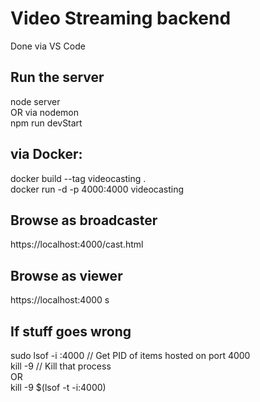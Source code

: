 # Video Streaming backend
Done via VS Code  

## Run the server
node server  
OR via nodemon  
npm run devStart  

## via Docker:
docker build --tag videocasting .  
docker run -d -p 4000:4000 videocasting  

## Browse as broadcaster
https://localhost:4000/cast.html  

## Browse as viewer
https://localhost:4000
s
## If stuff goes wrong
sudo lsof -i :4000 // Get PID of items hosted on port 4000  
kill -9 <PID> // Kill that process  
OR  
kill -9 $(lsof -t -i:4000) 
